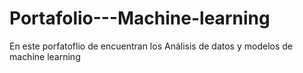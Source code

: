 # Portafolio---Machine-learning
En este porfatoflio de encuentran los Análisis de datos y modelos de machine learning 
